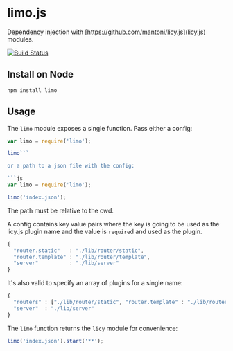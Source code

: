 # limo.js

Dependency injection with [https://github.com/mantoni/licy.js](licy.js) modules.

[![Build Status](https://secure.travis-ci.org/mantoni/limo.js.png?branch=master)](http://travis-ci.org/mantoni/limo.js)

## Install on Node

```
npm install limo
```

## Usage

The `limo` module exposes a single function. Pass either a config:

```js
var limo = require('limo');

limo```

or a path to a json file with the config:

```js
var limo = require('limo');

limo('index.json');
```

The path must be relative to the cwd.

A config contains key value pairs where the key is going to be used as the licy.js plugin name and the value is `require`d and used as the plugin.

```js
{
  "router.static"   : "./lib/router/static",
  "router.template" : "./lib/router/template",
  "server"          : "./lib/server"
}
```

It's also valid to specify an array of plugins for a single name:

```js
{
  "routers" : ["./lib/router/static", "router.template" : "./lib/router/template"],
  "server"  : "./lib/server"
}
```

The `limo` function returns the `licy` module for convenience:

```js
limo('index.json').start('**');
```
